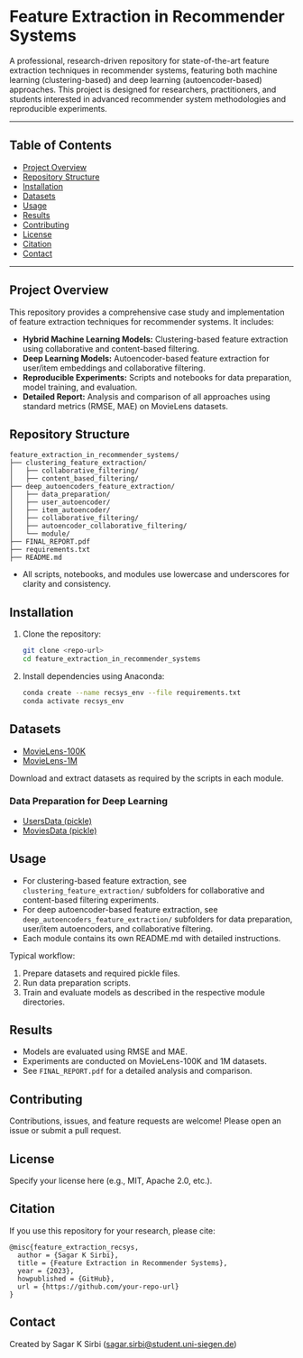 # Feature Extraction in Recommender Systems

A professional, research-driven repository for state-of-the-art feature extraction techniques in recommender systems, featuring both machine learning (clustering-based) and deep learning (autoencoder-based) approaches. This project is designed for researchers, practitioners, and students interested in advanced recommender system methodologies and reproducible experiments.

---

## Table of Contents
- [Project Overview](#project-overview)
- [Repository Structure](#repository-structure)
- [Installation](#installation)
- [Datasets](#datasets)
- [Usage](#usage)
- [Results](#results)
- [Contributing](#contributing)
- [License](#license)
- [Citation](#citation)
- [Contact](#contact)

---

## Project Overview
This repository provides a comprehensive case study and implementation of feature extraction techniques for recommender systems. It includes:
- **Hybrid Machine Learning Models:** Clustering-based feature extraction using collaborative and content-based filtering.
- **Deep Learning Models:** Autoencoder-based feature extraction for user/item embeddings and collaborative filtering.
- **Reproducible Experiments:** Scripts and notebooks for data preparation, model training, and evaluation.
- **Detailed Report:** Analysis and comparison of all approaches using standard metrics (RMSE, MAE) on MovieLens datasets.

## Repository Structure
```
feature_extraction_in_recommender_systems/
├── clustering_feature_extraction/
│   ├── collaborative_filtering/
│   ├── content_based_filtering/
├── deep_autoencoders_feature_extraction/
│   ├── data_preparation/
│   ├── user_autoencoder/
│   ├── item_autoencoder/
│   ├── collaborative_filtering/
│   ├── autoencoder_collaborative_filtering/
│   └── module/
├── FINAL_REPORT.pdf
├── requirements.txt
├── README.md
```
- All scripts, notebooks, and modules use lowercase and underscores for clarity and consistency.

## Installation
1. Clone the repository:
   ```bash
   git clone <repo-url>
   cd feature_extraction_in_recommender_systems
   ```
2. Install dependencies using Anaconda:
   ```bash
   conda create --name recsys_env --file requirements.txt
   conda activate recsys_env
   ```

## Datasets
- [MovieLens-100K](https://files.grouplens.org/datasets/movielens/ml-100k.zip)
- [MovieLens-1M](https://files.grouplens.org/datasets/movielens/ml-1m.zip)

Download and extract datasets as required by the scripts in each module.

### Data Preparation for Deep Learning
- [UsersData (pickle)](https://drive.google.com/file/d/1zdAGWRK4LY1f0FpladJBjWHbozmYbd-8/view?usp=share_link)
- [MoviesData (pickle)](https://drive.google.com/file/d/1B2uOP7YZYpPkP7pJOTRtGR5pdlB5kJlG/view?usp=share_link)

## Usage
- For clustering-based feature extraction, see `clustering_feature_extraction/` subfolders for collaborative and content-based filtering experiments.
- For deep autoencoder-based feature extraction, see `deep_autoencoders_feature_extraction/` subfolders for data preparation, user/item autoencoders, and collaborative filtering.
- Each module contains its own README.md with detailed instructions.

Typical workflow:
1. Prepare datasets and required pickle files.
2. Run data preparation scripts.
3. Train and evaluate models as described in the respective module directories.

## Results
- Models are evaluated using RMSE and MAE.
- Experiments are conducted on MovieLens-100K and 1M datasets.
- See `FINAL_REPORT.pdf` for a detailed analysis and comparison.

## Contributing
Contributions, issues, and feature requests are welcome! Please open an issue or submit a pull request.

## License
Specify your license here (e.g., MIT, Apache 2.0, etc.).

## Citation
If you use this repository for your research, please cite:
```
@misc{feature_extraction_recsys,
  author = {Sagar K Sirbi},
  title = {Feature Extraction in Recommender Systems},
  year = {2023},
  howpublished = {GitHub},
  url = {https://github.com/your-repo-url}
}
```

## Contact
Created by Sagar K Sirbi (sagar.sirbi@student.uni-siegen.de)
